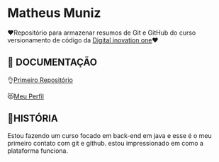 
# Matheus Muniz

❤️Repositório para armazenar resumos de Git e GitHub do curso versionamento de código da [Digital inovation one](https://www.dio.me)❤

## 📙 DOCUMENTAÇÃO
👌[Primeiro Repositório](https://github.com/Muniz17/hello-word.git)

😻[Meu Perfil](https://github.com/Muniz17)

## 🥷HISTÓRIA 
Estou fazendo um curso focado em back-end em java e esse é o meu primeiro contato com git e github. estou impressionado em como a plataforma funciona.
